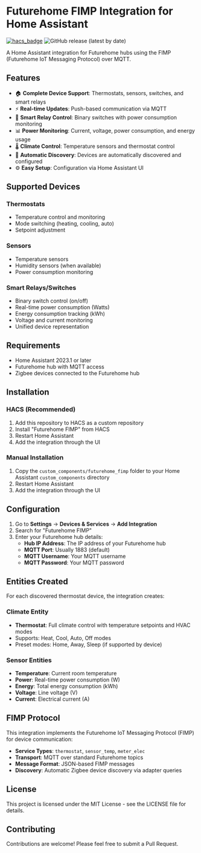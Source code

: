 # Futurehome FIMP Integration for Home Assistant

[![hacs_badge](https://img.shields.io/badge/HACS-Custom-41BDF5.svg?style=for-the-badge)](https://github.com/hacs/integration)
![GitHub release (latest by date)](https://img.shields.io/github/v/release/NickKibish/HomeAssistant-Futurehome-FIMP?style=for-the-badge)

A Home Assistant integration for Futurehome hubs using the FIMP (Futurehome IoT Messaging Protocol) over MQTT.

## Features

- 🏠 **Complete Device Support**: Thermostats, sensors, switches, and smart relays
- ⚡ **Real-time Updates**: Push-based communication via MQTT
- 🔌 **Smart Relay Control**: Binary switches with power consumption monitoring
- 📊 **Power Monitoring**: Current, voltage, power consumption, and energy usage
- 🌡️ **Climate Control**: Temperature sensors and thermostat control
- 🔄 **Automatic Discovery**: Devices are automatically discovered and configured
- ⚙️ **Easy Setup**: Configuration via Home Assistant UI

## Supported Devices

### Thermostats
- Temperature control and monitoring
- Mode switching (heating, cooling, auto)
- Setpoint adjustment

### Sensors
- Temperature sensors
- Humidity sensors (when available)
- Power consumption monitoring

### Smart Relays/Switches
- Binary switch control (on/off)
- Real-time power consumption (Watts)
- Energy consumption tracking (kWh)
- Voltage and current monitoring
- Unified device representation

## Requirements

- Home Assistant 2023.1 or later
- Futurehome hub with MQTT access
- Zigbee devices connected to the Futurehome hub

## Installation

### HACS (Recommended)

1. Add this repository to HACS as a custom repository
2. Install "Futurehome FIMP" from HACS
3. Restart Home Assistant
4. Add the integration through the UI

### Manual Installation

1. Copy the `custom_components/futurehome_fimp` folder to your Home Assistant `custom_components` directory
2. Restart Home Assistant
3. Add the integration through the UI

## Configuration

1. Go to **Settings** → **Devices & Services** → **Add Integration**
2. Search for "Futurehome FIMP"
3. Enter your Futurehome hub details:
   - **Hub IP Address**: The IP address of your Futurehome hub
   - **MQTT Port**: Usually 1883 (default)
   - **MQTT Username**: Your MQTT username
   - **MQTT Password**: Your MQTT password

## Entities Created

For each discovered thermostat device, the integration creates:

### Climate Entity
- **Thermostat**: Full climate control with temperature setpoints and HVAC modes
- Supports: Heat, Cool, Auto, Off modes
- Preset modes: Home, Away, Sleep (if supported by device)

### Sensor Entities
- **Temperature**: Current room temperature
- **Power**: Real-time power consumption (W)
- **Energy**: Total energy consumption (kWh)
- **Voltage**: Line voltage (V)
- **Current**: Electrical current (A)

## FIMP Protocol

This integration implements the Futurehome IoT Messaging Protocol (FIMP) for device communication:

- **Service Types**: `thermostat`, `sensor_temp`, `meter_elec`
- **Transport**: MQTT over standard Futurehome topics
- **Message Format**: JSON-based FIMP messages
- **Discovery**: Automatic Zigbee device discovery via adapter queries

## License

This project is licensed under the MIT License - see the LICENSE file for details.

## Contributing

Contributions are welcome! Please feel free to submit a Pull Request.

